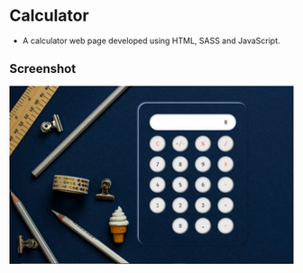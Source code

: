 # Calculator
* A calculator web page developed using HTML, SASS and JavaScript.


## Screenshot
![Screenshot](screenshot.png)
